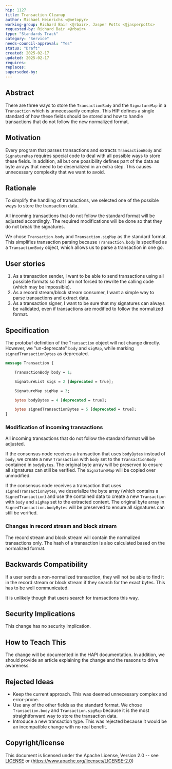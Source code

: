 ```yaml
---
hip: 1127
title: Transaction Cleanup
author: Michael Heinrichs <@netopyr>
working-group: Richard Bair <@rbair>, Jasper Potts <@jasperpotts>
requested-by: Richard Bair <@rbair>
type: "Standards Track"
category: "Service"
needs-council-approval: "Yes"
status: "Draft"
created: 2025-02-17
updated: 2025-02-17
requires: 
replaces: 
superseded-by: 
---
```


## Abstract
There are three ways to store the `TransactionBody` and the `SignatureMap` in a `Transaction` which is unnecessarily complex.
This HIP defines a single standard of how these fields should be stored and how to handle transactions that do not follow the new normalized format.

## Motivation
Every program that parses transactions and extracts `TransactionBody` and `SignatureMap` requires special code to deal with all possible ways to store these fields. In addition, all but one possibility defines part of the data as byte arrays that need to be deserialized in an extra step.
This causes unnecessary complexity that we want to avoid.

## Rationale
To simplify the handling of transactions, we selected one of the possible ways to store the transaction data.

All incoming transactions that do not follow the standard format will be adjusted accordingly.
The required modifications will be done so that they do not break the signatures.

We chose `Transaction.body` and `Transaction.sigMap` as the standard format. 
This simplifies transaction parsing because `Transaction.body` is specified as a `TransactionBody` object, which allows us to parse a transaction in one go.

## User stories
1. As a transaction sender, I want to be able to send transactions using all possible formats so that I am not forced to rewrite the calling code (which may be impossible).
2. As a record stream/block stream consumer, I want a simple way to parse transactions and extract data.
3. As a transaction signer, I want to be sure that my signatures can always be validated, even if transactions are modified to follow the normalized format.

## Specification
The protobuf definition of the `Transaction` object will not change directly. 
However, we "un-deprecate" `body` and `sigMap`, while marking `signedTransactionBytes` as deprecated.

```protobuf
message Transaction {

    TransactionBody body = 1;

    SignatureList sigs = 2 [deprecated = true];

    SignatureMap sigMap = 3;

    bytes bodyBytes = 4 [deprecated = true];

    bytes signedTransactionBytes = 5 [deprecated = true];
}
```

### Modification of incoming transactions
All incoming transactions that do not follow the standard format will be adjusted.

If the consensus node receives a transaction that uses `bodyBytes` instead of `body`, we create a new `Transaction` with `body` set to the `TransactionBody` contained in `bodyBytes`.
The original byte array will be preserved to ensure all signatures can still be verified.
The `SignatureMap` will be copied over unmodified.

If the consensus node receives a transaction that uses `signedTransactionBytes`, we deserialize the byte array (which contains a `SignedTransaction`) and use the contained data to create a new `Transaction` with `body` and `sigMap` set to the extracted content.
The original byte array in `SignedTransaction.bodyBytes` will be preserved to ensure all signatures can still be verified.

### Changes in record stream and block stream
The record stream and block stream will contain the normalized transactions only.
The hash of a transaction is also calculated based on the normalized format.

## Backwards Compatibility
If a user sends a non-normalized transaction, they will not be able to find it in the record stream or block stream if they search for the exact bytes.
This has to be well communicated.

It is unlikely though that users search for transactions this way.

## Security Implications
This change has no security implication.

## How to Teach This
The change will be documented in the HAPI documentation. 
In addition, we should provide an article explaining the change and the reasons to drive awareness.

## Rejected Ideas
- Keep the current approach. This was deemed unnecessary complex and error-prone.
- Use any of the other fields as the standard format. We chose `Transaction.body` and `Transaction.sigMap` because it is the most straightforward way to store the transaction data.
- Introduce a new transaction type. This was rejected because it would be an incompatible change with no real benefit.

## Copyright/license
This document is licensed under the Apache License, Version 2.0 --
see [LICENSE](../LICENSE) or (https://www.apache.org/licenses/LICENSE-2.0)
